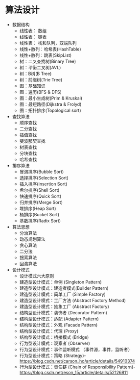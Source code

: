 # 算法设计

- 数据结构
  - 线性表： 数组
  - 线性表： 链表
  - 线性表： 栈和队列，双端队列
  - 线性+散列：哈希表(HashTable)
  - 线性+散列：跳表(SkipList)
  - 树：二叉查找树(Binary Tree)
  - 树：平衡二叉树(AVL)
  - 树：B树(B Tree)
  - 树：前缀树(Trie Tree)
  - 图：基础知识
  - 图：遍历(BFS & DFS)
  - 图：最小生成树(Prim & Kruskal)
  - 图：最短路径(Dijkstra & Frolyd)
  - 图：拓扑排序(Topological sort)
- 查找算法
  - 顺序查找
  - 二分查找
  - 插值查找
  - 斐波那契查找
  - 树表查找
  - 分块查找
  - 哈希查找
- 排序算法
  - 冒泡排序(Bubble Sort)
  - 选择排序(Selection Sort)
  - 插入排序(Insertion Sort)
  - 希尔排序(Shell Sort)
  - 快速排序(Quick Sort)
  - 归并排序(Merge Sort)
  - 堆排序(Heap Sort)
  - 桶排序(Bucket Sort)
  - 基数排序(Radix Sort)
- 算法思想
  - 分治算法
  - 动态规划算法
  - 贪心算法
  - 二分法
  - 搜索算法
  - 回溯算法
- 设计模式
  - 设计模式六大原则
  - 建造型设计模式：单例 (Singleton Pattern)
  - 建造型设计模式：建造者模式(Builder Pattern)
  - 建造型设计模式：简单工厂 (Simple Factory)
  - 建造型设计模式：工厂方法 (Abstract Factory Method)
  - 建造型设计模式：抽象工厂 (Abstract Factory)
  - 结构型设计模式：装饰者 (Decorator Pattern)
  - 结构型设计模式：适配 (Adapter Pattern)
  - 结构型设计模式：外观 (Facade Pattern)
  - 结构型设计模式：代理 (Proxy)
  - 结构型设计模式：桥接模式 (Bridge)
  - 行为型设计模式：观察者 (Observer)
  - 行为型设计模式：事件监听模式 （事件源，事件，监听者）
  - 行为型设计模式：策略 (Strategy)-https://blog.csdn.net/carson_ho/article/details/54910374
  - 行为型设计模式：责任链 (Chain of Responsibility Pattern)-https://blog.csdn.net/eson_15/article/details/52126811
